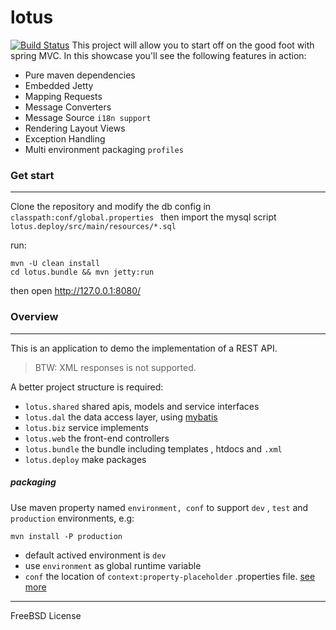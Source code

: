 
lotus
===
[![Build Status](https://travis-ci.org/mycoin/lotus.svg?branch=master)](https://travis-ci.org/mycoin/lotus)
This project will allow you to start off on the good foot with spring MVC. In this showcase you'll see the following features in action:

- Pure maven dependencies
- Embedded Jetty
- Mapping Requests
- Message Converters
- Message Source `i18n support`
- Rendering Layout Views
- Exception Handling
- Multi environment packaging `profiles`


### Get start
---
Clone the repository and modify the db config in `classpath:conf/global.properties `  then import the mysql script `lotus.deploy/src/main/resources/*.sql `

run:

```shell
mvn -U clean install
cd lotus.bundle && mvn jetty:run
```

then open http://127.0.0.1:8080/

### Overview
---
This is an application to demo the implementation of a REST API.
> BTW: XML responses is not supported.

A better project structure is required:

- `lotus.shared` shared apis, models and service interfaces
- `lotus.dal` the data access layer, using [mybatis ](https://github.com/mybatis/)
- `lotus.biz` service implements
- `lotus.web` the front-end controllers
- `lotus.bundle` the bundle including templates , htdocs and `.xml`
- `lotus.deploy` make packages

##### packaging

Use maven property named `environment, conf`  to  support `dev` , `test`  and `production` environments, e.g:

```
mvn install -P production
```

- default actived environment is `dev`
- use `environment` as global runtime variable
- `conf` the location of `context:property-placeholder` .properties file. [see more](https://github.com/mycoin/lotus/blob/master/pom.xml)

---

FreeBSD License
